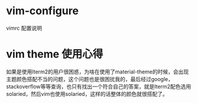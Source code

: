 # vim-configure
vimrc 配置说明


# vim theme 使用心得

如果是使用Iterm2的用户很困惑，为啥在使用了material-theme的时候，会出现主题颜色搭配不当的问题，这个问题也是很困扰我的，最后经过google，stackoverflow等等查询，也只有找出一个符合自己的答案，就是Iterm2配色选用solaried，然后vim也使用solaried，这样的话整体的颜色就很搭配了。
